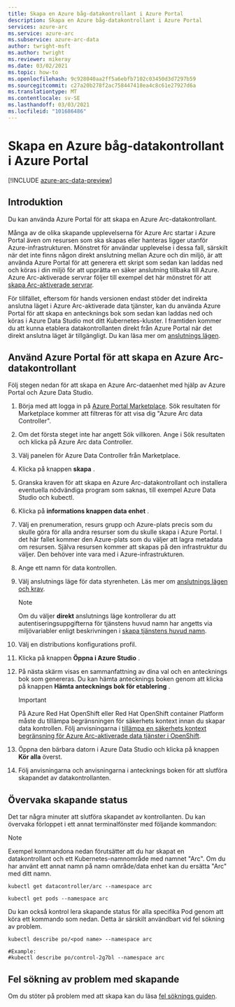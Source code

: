 ```yaml
---
title: Skapa en Azure båg-datakontrollant i Azure Portal
description: Skapa en Azure båg-datakontrollant i Azure Portal
services: azure-arc
ms.service: azure-arc
ms.subservice: azure-arc-data
author: twright-msft
ms.author: twright
ms.reviewer: mikeray
ms.date: 03/02/2021
ms.topic: how-to
ms.openlocfilehash: 9c928040aa2ff5a6ebfb7102c03450d3d7297b59
ms.sourcegitcommit: c27a20b278f2ac758447418ea4c8c61e27927d6a
ms.translationtype: MT
ms.contentlocale: sv-SE
ms.lasthandoff: 03/03/2021
ms.locfileid: "101686486"
---
```

# <a name="create-an-azure-arc-data-controller-in-the-azure-portal"></a>Skapa en Azure båg-datakontrollant i Azure Portal

[!INCLUDE [azure-arc-data-preview](../../../includes/azure-arc-data-preview.md)]

## <a name="introduction"></a>Introduktion

Du kan använda Azure Portal för att skapa en Azure Arc-datakontrollant.

Många av de olika skapande upplevelserna för Azure Arc startar i Azure Portal även om resursen som ska skapas eller hanteras ligger utanför Azure-infrastrukturen. Mönstret för användar upplevelse i dessa fall, särskilt när det inte finns någon direkt anslutning mellan Azure och din miljö, är att använda Azure Portal för att generera ett skript som sedan kan laddas ned och köras i din miljö för att upprätta en säker anslutning tillbaka till Azure. Azure Arc-aktiverade servrar följer till exempel det här mönstret för att [skapa Arc-aktiverade servrar](../servers/onboard-portal.md).

För tillfället, eftersom för hands versionen endast stöder det indirekta anslutna läget i Azure Arc-aktiverade data tjänster, kan du använda Azure Portal för att skapa en antecknings bok som sedan kan laddas ned och köras i Azure Data Studio mot ditt Kubernetes-kluster. I framtiden kommer du att kunna etablera datakontrollanten direkt från Azure Portal när det direkt anslutna läget är tillgängligt. Du kan läsa mer om [anslutnings lägen](connectivity.md).

## <a name="use-the-azure-portal-to-create-an-azure-arc-data-controller"></a>Använd Azure Portal för att skapa en Azure Arc-datakontrollant

Följ stegen nedan för att skapa en Azure Arc-dataenhet med hjälp av Azure Portal och Azure Data Studio.

1. Börja med att logga in på [Azure Portal Marketplace](https://ms.portal.azure.com/#blade/Microsoft_Azure_Marketplace/MarketplaceOffersBlade/selectedMenuItemId/home/searchQuery/azure%20arc%20data%20controller).  Sök resultaten för Marketplace kommer att filtreras för att visa dig "Azure Arc data Controller".
2. Om det första steget inte har angett Sök villkoren. Ange i Sök resultaten och klicka på Azure Arc data Controller.
3. Välj panelen för Azure Data Controller från Marketplace.
4. Klicka på knappen **skapa** .
5. Granska kraven för att skapa en Azure Arc-datakontrollant och installera eventuella nödvändiga program som saknas, till exempel Azure Data Studio och kubectl.
6. Klicka på **informations knappen data enhet** .
7. Välj en prenumeration, resurs grupp och Azure-plats precis som du skulle göra för alla andra resurser som du skulle skapa i Azure Portal. I det här fallet kommer den Azure-plats som du väljer att lagra metadata om resursen.  Själva resursen kommer att skapas på den infrastruktur du väljer. Den behöver inte vara med i Azure-infrastrukturen.
8. Ange ett namn för data kontrollen.
9. Välj anslutnings läge för data styrenheten. Läs mer om [anslutnings lägen och krav](./connectivity.md). 

   > [!NOTE] 
   > Om du väljer **direkt** anslutnings läge kontrollerar du att autentiseringsuppgifterna för tjänstens huvud namn har angetts via miljövariabler enligt beskrivningen i [skapa tjänstens huvud namn](upload-metrics-and-logs-to-azure-monitor.md#create-service-principal). 

1. Välj en distributions konfigurations profil.
1. Klicka på knappen **Öppna i Azure Studio** .
1. På nästa skärm visas en sammanfattning av dina val och en antecknings bok som genereras.  Du kan hämta antecknings boken genom att klicka på knappen **Hämta antecknings bok för etablering** .

   > [!IMPORTANT]
   > På Azure Red Hat OpenShift eller Red Hat OpenShift container Platform måste du tillämpa begränsningen för säkerhets kontext innan du skapar data kontrollen. Följ anvisningarna i [tillämpa en säkerhets kontext begränsning för Azure Arc-aktiverade data tjänster i OpenShift](how-to-apply-security-context-constraint.md).

1. Öppna den bärbara datorn i Azure Data Studio och klicka på knappen **Kör alla** överst.
1. Följ anvisningarna och anvisningarna i antecknings boken för att slutföra skapandet av datakontrollanten.

## <a name="monitoring-the-creation-status"></a>Övervaka skapande status

Det tar några minuter att slutföra skapandet av kontrollanten. Du kan övervaka förloppet i ett annat terminalfönster med följande kommandon:

> [!NOTE]
>  Exempel kommandona nedan förutsätter att du har skapat en datakontrollant och ett Kubernetes-namnområde med namnet "Arc".  Om du har använt ett annat namn på namn område/data enhet kan du ersätta "Arc" med ditt namn.

```console
kubectl get datacontroller/arc --namespace arc
```

```console
kubectl get pods --namespace arc
```

Du kan också kontrol lera skapande status för alla specifika Pod genom att köra ett kommando som nedan.  Detta är särskilt användbart vid fel sökning av problem.

```console
kubectl describe po/<pod name> --namespace arc

#Example:
#kubectl describe po/control-2g7bl --namespace arc
```

## <a name="troubleshooting-creation-problems"></a>Fel sökning av problem med skapande

Om du stöter på problem med att skapa kan du läsa [fel söknings guiden](troubleshoot-guide.md).